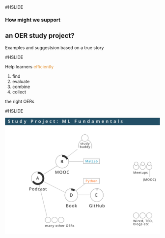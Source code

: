#HSLIDE

### How might we support
## an OER study project?
Examples and suggestsion based on a true story

#HSLIDE

Help learners <span style="color:#e49436">efficiently</span>
1. find
2. evaluate
3. combine
4. collect

the right OERs

#HSLIDE

![project](images/learning_project.svg)
